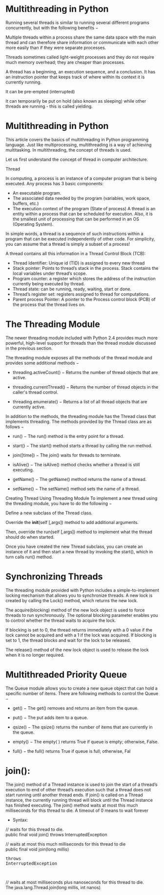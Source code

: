 # Multithreading in Python



Running several threads is similar to running several different programs concurrently, but with the following benefits −

Multiple threads within a process share the same data space with the main thread and can therefore share information or communicate with each other more easily than if they were separate processes.

Threads sometimes called light-weight processes and they do not require much memory overhead; they are cheaper than processes.

A thread has a beginning, an execution sequence, and a conclusion. It has an instruction pointer that keeps track of where within its context it is currently running.

It can be pre-empted (interrupted)

It can temporarily be put on hold (also known as sleeping) while other threads are running - this is called yielding.


# Multithreading in Python
This article covers the basics of multithreading in Python programming language. Just like multiprocessing, multithreading is a way of achieving multitasking. In multithreading, the concept of threads is used.

Let us first understand the concept of thread in computer architecture.

Thread

In computing, a process is an instance of a computer program that is being executed. Any process has 3 basic components:

* An executable program.
* The associated data needed by the program (variables, work space, buffers, etc.)
* The execution context of the program (State of process)
A thread is an entity within a process that can be scheduled for execution. Also, it is the smallest unit of processing that can be performed in an OS (Operating System).



In simple words, a thread is a sequence of such instructions within a program that can be executed independently of other code. For simplicity, you can assume that a thread is simply a subset of a process!

A thread contains all this information in a  Thread Control Block (TCB):

* Thread Identifier: Unique id (TID) is assigned to every new thread
* Stack pointer: Points to thread’s stack in the process. Stack contains the local variables under thread’s scope.
* Program counter: a register which stores the address of the instruction currently being executed by thread.
* Thread state: can be running, ready, waiting, start or done.
* Thread’s register set: registers assigned to thread for computations.
* Parent process Pointer: A pointer to the Process control block (PCB) of the process that the thread lives on.



# The Threading Module
The newer threading module included with Python 2.4 provides much more powerful, high-level support for threads than the thread module discussed in the previous section.

The threading module exposes all the methods of the thread module and provides some additional methods −

* threading.activeCount() − Returns the number of thread objects that are active.

* threading.currentThread() − Returns the number of thread objects in the caller's thread control.

* threading.enumerate() − Returns a list of all thread objects that are currently active.

In addition to the methods, the threading module has the Thread class that implements threading. The methods provided by the Thread class are as follows −

* run() − The run() method is the entry point for a thread.

* start() − The start() method starts a thread by calling the run method.

* join([time]) − The join() waits for threads to terminate.

* isAlive() − The isAlive() method checks whether a thread is still executing.

* getName() − The getName() method returns the name of a thread.

* setName() − The setName() method sets the name of a thread.

Creating Thread Using Threading Module
To implement a new thread using the threading module, you have to do the following −

Define a new subclass of the Thread class.

Override the __init__(self [,args]) method to add additional arguments.

Then, override the run(self [,args]) method to implement what the thread should do when started.

Once you have created the new Thread subclass, you can create an instance of it and then start a new thread by invoking the start(), which in turn calls run() method.

# Synchronizing Threads
The threading module provided with Python includes a simple-to-implement locking mechanism that allows you to synchronize threads. A new lock is created by calling the Lock() method, which returns the new lock.

The acquire(blocking) method of the new lock object is used to force threads to run synchronously. The optional blocking parameter enables you to control whether the thread waits to acquire the lock.

If blocking is set to 0, the thread returns immediately with a 0 value if the lock cannot be acquired and with a 1 if the lock was acquired. If blocking is set to 1, the thread blocks and wait for the lock to be released.

The release() method of the new lock object is used to release the lock when it is no longer required.

# Multithreaded Priority Queue
The Queue module allows you to create a new queue object that can hold a specific number of items. There are following methods to control the Queue −

* get() − The get() removes and returns an item from the queue.

* put() − The put adds item to a queue.

* qsize() − The qsize() returns the number of items that are currently in the queue.

* empty() − The empty( ) returns True if queue is empty; otherwise, False.

* full() − the full() returns True if queue is full; otherwise, Fal


# join():
The join() method of a Thread instance is used to join the start of a thread’s execution to end of other thread’s execution such that a thread does not start running until another thread ends. If join() is called on a Thread instance, the currently running thread will block until the Thread instance has finished executing.
The join() method waits at most this much milliseconds for this thread to die. A timeout of 0 means to wait forever

* Syntax:

// waits for this thread to die.<br>
public final void join() throws InterruptedException

// waits at most this much milliseconds for this thread to die<br>
public final void join(long millis) <br>
              <pre>throws InterruptedException</pre><br>

// waits at most milliseconds plus nanoseconds for this thread to die.<br>
The java.lang.Thread.join(long millis, int nanos)<br>
